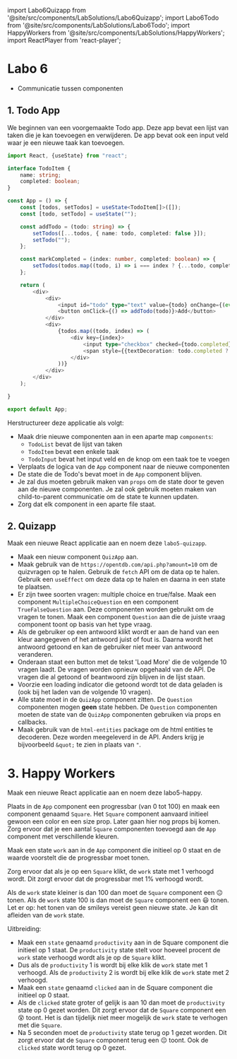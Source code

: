 import Labo6Quizapp from '@site/src/components/LabSolutions/Labo6Quizapp';
import Labo6Todo from '@site/src/components/LabSolutions/Labo6Todo';
import HappyWorkers from '@site/src/components/LabSolutions/HappyWorkers';
import ReactPlayer from 'react-player';

# Labo 6

- Communicatie tussen componenten

## 1. Todo App

We beginnen van een voorgemaakte Todo app. Deze app bevat een lijst van taken die je kan toevoegen en verwijderen. De app bevat ook een input veld waar je een nieuwe taak kan toevoegen.

```typescript codesandbox={"template": "react", "filename": "src/App.tsx"}
import React, {useState} from "react";

interface TodoItem { 
    name: string;
    completed: boolean;
}

const App = () => {
    const [todos, setTodos] = useState<TodoItem[]>([]);
    const [todo, setTodo] = useState("");

    const addTodo = (todo: string) => {
        setTodos([...todos, { name: todo, completed: false }]);
        setTodo("");
    };

    const markCompleted = (index: number, completed: boolean) => {
        setTodos(todos.map((todo, i) => i === index ? {...todo, completed: completed} : todo));
    };

    return (
        <div>
            <div>
                <input id="todo" type="text" value={todo} onChange={(event) => setTodo(event.target.value)}/>
                <button onClick={() => addTodo(todo)}>Add</button>
            </div>
            <div>
                {todos.map((todo, index) => (
                    <div key={index}>
                        <input type="checkbox" checked={todo.completed} onChange={(event) => markCompleted(index, event.target.checked)}/>
                        <span style={{textDecoration: todo.completed ? "line-through" : "none"}}>{todo.name}</span>
                    </div>
                ))}
            </div>
        </div>
    );

}

export default App;
```

Herstructureer deze applicatie als volgt:
- Maak drie nieuwe componenten aan in een aparte map `components`:
    - `TodoList` bevat de lijst van taken
    - `TodoItem` bevat een enkele taak
    - `TodoInput` bevat het input veld en de knop om een taak toe te voegen
- Verplaats de logica van de `App` component naar de nieuwe componenten
- De state die de Todo's bevat moet in de `App` component blijven. 
- Je zal dus moeten gebruik maken van `props` om de state door te geven aan de nieuwe componenten. Je zal ook gebruik moeten maken van child-to-parent communicatie om de state te kunnen updaten.
- Zorg dat elk component in een aparte file staat.

<div style={{padding: 10, border: "1px dotted black"}}>
    <Labo6Todo/>
</div>

## 2. Quizapp

Maak een nieuwe React applicatie aan en noem deze `labo5-quizapp`.

- Maak een nieuw component `QuizApp` aan.
- Maak gebruik van de `https://opentdb.com/api.php?amount=10` om de quizvragen op te halen. Gebruik de `fetch` API om de data op te halen. Gebruik een `useEffect` om deze data op te halen en daarna in een state te plaatsen.
- Er zijn twee soorten vragen: multiple choice en true/false. Maak een component `MultipleChoiceQuestion` en een component `TrueFalseQuestion` aan. Deze componenten worden gebruikt om de vragen te tonen. Maak een component `Question` aan die de juiste vraag component toont op basis van het type vraag.
- Als de gebruiker op een antwoord klikt wordt er aan de hand van een kleur aangegeven of het antwoord juist of fout is. Daarna wordt het antwoord getoond en kan de gebruiker niet meer van antwoord veranderen.
- Onderaan staat een button met de tekst 'Load More' die de volgende 10 vragen laadt. De vragen worden opnieuw opgehaald van de API. De vragen die al getoond of beantwoord zijn blijven in de lijst staan.
- Voorzie een loading indicator die getoond wordt tot de data geladen is (ook bij het laden van de volgende 10 vragen).
- Alle state moet in de `QuizApp` component zitten. De `Question` componenten mogen **geen** state hebben. De `Question` componenten moeten de state van de `QuizApp` componenten gebruiken via props en callbacks. 
- Maak gebruik van de `html-entities` package om de html entities te decoderen. Deze worden meegeleverd in de API. Anders krijg je bijvoorbeeld `&quot;` te zien in plaats van `"`.

<div style={{padding: 10, border: "1px dotted black"}}>
    <Labo6Quizapp/>
</div>

# 3. Happy Workers

Maak een nieuwe React applicatie aan en noem deze labo5-happy.

Plaats in de `App` component een progressbar (van 0 tot 100) en maak een component genaamd `Square`. Het `Square` component aanvaard initieel gewoon een color en een size prop. Later gaan hier nog props bij komen. Zorg ervoor dat je een aantal `Square` componenten toevoegd aan de `App` component met verschillende kleuren. 

Maak een state `work` aan in de `App` component die initieel op 0 staat en de waarde voorstelt die de progressbar moet tonen. 

Zorg ervoor dat als je op een `Square` klikt, de `work` state met 1 verhoogd wordt. Dit zorgt ervoor dat de progressbar met 1% verhoogd wordt.

Als de `work` state kleiner is dan 100 dan moet de `Square` component een 😐 tonen. Als de `work` state 100 is dan moet de `Square` component een 😃 tonen. Let er op: het tonen van de smileys vereist geen nieuwe state. Je kan dit afleiden van de `work` state.

<HappyWorkers useProductivity={false}/>

Uitbreiding:
- Maak een `state` genaamd `productivity` aan in de Square component die initieel op 1 staat. De `productivity` state stelt voor hoeveel procent de `work` state verhoogd wordt als je op de `Square` klikt. 
- Dus als de `productivity` 1 is wordt bij elke klik de `work` state met 1 verhoogd. Als de `productivity` 2 is wordt bij elke klik de `work` state met 2 verhoogd.
- Maak een `state` genaamd `clicked` aan in de Square component die initieel op 0 staat.
- Als de `clicked` state groter of gelijk is aan 10 dan moet de `productivity` state op 0 gezet worden. Dit zorgt ervoor dat de `Square` component een 😵 toont. Het is dan tijdelijk niet meer mogelijk de `work` state te verhogen met die `Square`.
- Na 5 seconden moet de `productivity` state terug op 1 gezet worden. Dit zorgt ervoor dat de `Square` component terug een 😐 toont. Ook de `clicked` state wordt terug op 0 gezet.

<HappyWorkers useProductivity={true}/>

